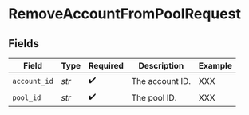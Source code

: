 # RemoveAccountFromPoolRequest


## Fields

| Field              | Type               | Required           | Description        | Example            |
| ------------------ | ------------------ | ------------------ | ------------------ | ------------------ |
| `account_id`       | *str*              | :heavy_check_mark: | The account ID.    | XXX                |
| `pool_id`          | *str*              | :heavy_check_mark: | The pool ID.       | XXX                |